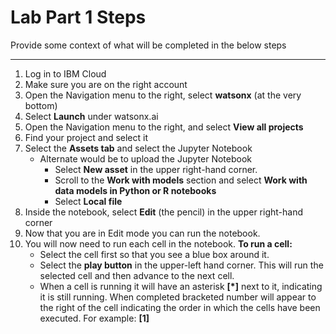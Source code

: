 
# Lab Part 1 Steps 

Provide some context of what will be completed in the below steps
_________

1.	Log in to IBM Cloud
2.	Make sure you are on the right account
3.	Open the Navigation menu to the right, select **watsonx** (at the very bottom)
4.	Select **Launch** under watsonx.ai 
5.	Open the Navigation menu to the right, and select **View all projects**
6.	Find your project and select it 
7.	Select the **Assets tab** and select the Jupyter Notebook <br>
    - Alternate would be to upload the Jupyter Notebook <br>
        * Select **New asset** in the upper right-hand corner. <br>
        * Scroll to the **Work with models** section and select **Work with data models in Python or R notebooks** <br>
        * Select **Local file** <br>
8.	Inside the notebook, select **Edit** (the pencil) in the upper right-hand corner
9.	Now that you are in Edit mode you can run the notebook.
10.	You will now need to run each cell in the notebook. **To run a cell:**
    - Select the cell first so that you see a blue box around it.
    - Select the **play button** in the upper-left hand corner. This will run the selected cell and then advance to the next cell. 
    - When a cell is running it will have an asterisk **[*]** next to it, indicating it is still running. When completed  bracketed number will appear to the right of the cell indicating the order in which the cells have been executed. For example: **[1]**
